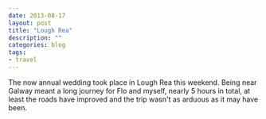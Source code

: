 ```yaml
---
date: 2013-08-17
layout: post
title: "Lough Rea"
description: ""
categories: blog 
tags:
- travel
---
```


  
The now annual wedding took place in Lough Rea this weekend. Being near Galway meant a long journey for Flo and myself, nearly 5 hours in total, at least the roads have improved and the trip wasn't as arduous as it may have been.
